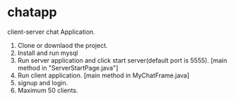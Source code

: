 # chatapp
client-server chat Application. 

1. Clone or downlaod the project.
2. Install and run mysql
3. Run server application and click start server(default port is 5555). [main method in "ServerStartPage.java"]
4. Run client application. [main method in MyChatFrame.java]
5. signup and login.
6. Maximum 50 clients.
